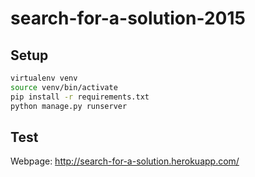 # search-for-a-solution-2015

## Setup

```bash
virtualenv venv
source venv/bin/activate
pip install -r requirements.txt
python manage.py runserver
```

## Test

Webpage: http://search-for-a-solution.herokuapp.com/


